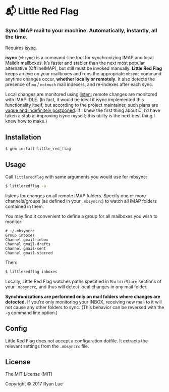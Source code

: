 📬 Little Red Flag
==================

### Sync IMAP mail to your machine. Automatically, instantly, all the time.

Requires [isync][isync].

**isync** (`mbsync`) is a command-line tool for synchronizing IMAP and local Maildir mailboxes. It’s faster and stabler than the next most popular alternative (OfflineIMAP), but still must be invoked manually. **Little Red Flag** keeps an eye on your mailboxes and runs the appropriate `mbsync` command anytime changes occur, **whether locally or remotely**. It also detects the presence of `mu` / `notmuch` mail indexers, and re-indexes after each sync.

Local changes are monitored using [listen][listen]; remote changes are monitored with IMAP IDLE. (In fact, it would be ideal if isync implemented this functionality itself, but according to the project maintainer, such plans are [vague and indefinitely postponed][postponed]. If I knew the first thing about C, I’d have taken a stab at improving isync myself; this utility is the next best thing I knew how to make.)

Installation
------------

```bash
$ gem install little_red_flag
```

Usage
-----

Call `littleredflag` with same arguments you would use for mbsync:

```bash
$ littleredflag -a
```

listens for changes on all remote IMAP folders. Specify one or more channels/groups (as defined in your `.mbsyncrc`) to watch all IMAP folders contained in them.

You may find it convenient to define a group for all mailboxes you wish to monitor:

```
# ~/.mbsyncrc
Group inboxes
Channel gmail-inbox
Channel gmail-drafts
Channel gmail-sent
Channel gmail-starred
```

Then:

```bash
$ littleredflag inboxes
```

Locally, Little Red Flag watches paths specified in `MaildirStore` sections of your `.mbsyncrc`, and thus will detect local changes in _any_ mail folder.

**Synchronizations are performed only on mail folders where changes are detected.** If you’re only monitoring your INBOX, receiving new mail to it will not cause any other folders to sync. (This behavior can be reversed with the `-g` command line option.)

Config
------

Little Red Flag does not accept a configuration dotfile. It extracts the relevant settings from the `.mbsyncrc` file.

License
-------

The MIT License (MIT)

Copyright © 2017 Ryan Lue

[isync]: http://isync.sourceforge.net/
[listen]: https://github.com/guard/listen
[postponed]: https://sourceforge.net/p/isync/feature-requests/8/#173f
